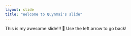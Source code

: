 ```yaml
---
layout: slide
title: "Welcome to Quynmai's slide"
---
```

This is my awesome slide!!! :tada:
Use the left arrow to go back!
